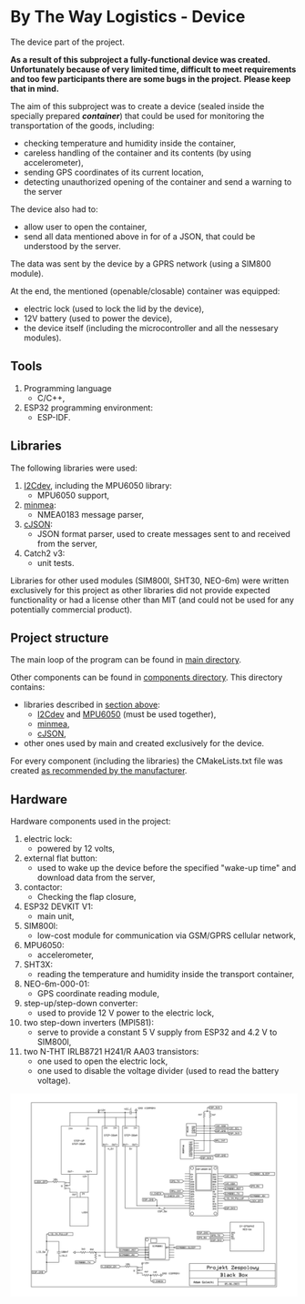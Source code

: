 # By The Way Logistics - Device

The device part of the project.

**As a result of this subproject a fully-functional device was created.**
**Unfortunately because of very limited time, difficult to meet requirements and too few participants there are some bugs in the project.**
**Please keep that in mind.**

The aim of this subproject was to create a device (sealed inside the specially prepared ***container***) that could be used for monitoring the transportation of the goods, including:
- checking temperature and humidity inside the container,
- careless handling of the container and its contents (by using accelerometer),
- sending GPS coordinates of its current location,
- detecting unauthorized opening of the container and send a warning to the server

The device also had to:
- allow user to open the container,
- send all data mentioned above in for of a JSON, that could be understood by the server.

The data was sent by the device by a GPRS network (using a SIM800 module).

At the end, the mentioned (openable/closable) container was equipped:
- electric lock (used to lock the lid by the device),
- 12V battery (used to power the device),
- the device itself (including the microcontroller and all the nessesary modules).


## Tools
1) Programming language
   - C/C++,
2) ESP32 programming environment:
   - ESP-IDF.

## Libraries
The following libraries were used:
1) [I2Cdev](https://github.com/jrowberg/i2cdevlib), including the MPU6050 library:
   - MPU6050 support,
2) [minmea]([minmea](https://github.com/kosma/minmea)):
    - NMEA0183 message parser,
3) [cJSON](https://github.com/DaveGamble/cJSON):
   - JSON format parser, used to create messages sent to and received from the server,
4) Catch2 v3:
   - unit tests.

Libraries for other used modules (SIM800l, SHT30, NEO-6m) were written exclusively for this project as other libraries did not provide expected functionality or had a license other than MIT (and could not be used for any potentially commercial product).

## Project structure
The main loop of the program can be found in [main directory](./main/).

Other components can be found in [components directory](./components/).
This directory contains:
- libraries described in [section above](#libraries):
  - [I2Cdev](./components/I2Cdev/) and [MPU6050](./components/MPU6050/) (must be used together),
  - [minmea](./components/minmea/),
  - [cJSON](./components/cJSON/),
- other ones used by main and created exclusively for the device.

For every component (including the libraries) the CMakeLists.txt file was created [as recommended by the manufacturer](https://docs.espressif.com/projects/esp-idf/en/stable/esp32/api-guides/build-system.html).

## Hardware
Hardware components used in the project:
1) electric lock:
   - powered by 12 volts,
2) external flat button:
   - used to wake up the device before the specified "wake-up time" and download data from the server,
3) contactor:
   - Checking the flap closure,
4) ESP32 DEVKIT V1:
   - main unit,
5) SIM800l:
   - low-cost module for communication via GSM/GPRS cellular network,
6)  MPU6050:
    - accelerometer,
7)  SHT3X:
    - reading the temperature and humidity inside the transport container,
8)  NEO-6m-000-01:
    - GPS coordinate reading module,
9)  step-up/step-down converter:
    - used to provide 12 V power to the electric lock,
10) two step-down inverters (MPI581):
    - serve to provide a constant 5 V supply from ESP32 and 4.2 V to SIM800l,
11) two N-THT IRLB8721 H241/R AA03 transistors:
    - one used to open the electric lock,
    - one used to disable the voltage divider (used to read the battery voltage).

![Hardware schema](./resources/hardware_schema.jpg)
